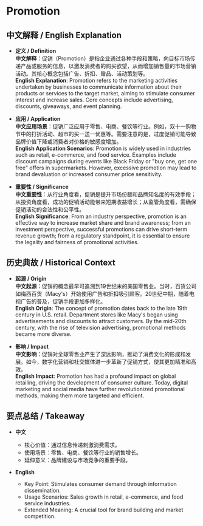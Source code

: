 # Promotion

## 中文解释 / English Explanation

* **定义 / Definition**  
  **中文解释**：促销（Promotion）是指企业通过各种手段和策略，向目标市场传递产品或服务的信息，以激发消费者的购买欲望，从而增加销售量的市场营销活动。其核心概念包括广告、折扣、赠品、活动策划等。  
  **English Explanation**: Promotion refers to the marketing activities undertaken by businesses to communicate information about their products or services to the target market, aiming to stimulate consumer interest and increase sales. Core concepts include advertising, discounts, giveaways, and event planning.

* **应用 / Application**  
  **中文应用场景**：促销广泛应用于零售、电商、餐饮等行业。例如，双十一购物节中的打折活动、超市的买一送一优惠等。需要注意的是，过度促销可能导致品牌价值下降或消费者对价格的敏感度增加。  
  **English Application Scenarios**: Promotion is widely used in industries such as retail, e-commerce, and food service. Examples include discount campaigns during events like Black Friday or "buy one, get one free" offers in supermarkets. However, excessive promotion may lead to brand devaluation or increased consumer price sensitivity.

* **重要性 / Significance**  
  **中文重要性**：从行业角度看，促销是提升市场份额和品牌知名度的有效手段；从投资角度看，成功的促销活动能带来短期收益增长；从监管角度看，需确保促销活动的合法性和公平性。  
  **English Significance**: From an industry perspective, promotion is an effective way to increase market share and brand awareness; from an investment perspective, successful promotions can drive short-term revenue growth; from a regulatory standpoint, it is essential to ensure the legality and fairness of promotional activities.

## 历史典故 / Historical Context

* **起源 / Origin**  
  **中文起源**：促销的概念最早可追溯到19世纪末的美国零售业。当时，百货公司如梅西百货（Macy's）开始使用广告和折扣吸引顾客。20世纪中期，随着电视广告的普及，促销手段更加多样化。  
  **English Origin**: The concept of promotion dates back to the late 19th century in U.S. retail. Department stores like Macy's began using advertisements and discounts to attract customers. By the mid-20th century, with the rise of television advertising, promotional methods became more diverse.

* **影响 / Impact**  
  **中文影响**：促销对全球零售业产生了深远影响，推动了消费文化的形成和发展。如今，数字化营销和社交媒体进一步革新了促销方式，使其更加精准和高效。  
  **English Impact**: Promotion has had a profound impact on global retailing, driving the development of consumer culture. Today, digital marketing and social media have further revolutionized promotional methods, making them more targeted and efficient.

## 要点总结 / Takeaway

* **中文**  
  - 核心价值：通过信息传递刺激消费需求。
  - 使用场景：零售、电商、餐饮等行业的销售增长。
  - 延伸意义：品牌建设与市场竞争的重要手段。

* **English**  
  - Key Point: Stimulates consumer demand through information dissemination.
  - Usage Scenarios: Sales growth in retail, e-commerce, and food service industries.
  - Extended Meaning: A crucial tool for brand building and market competition.